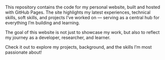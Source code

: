 This repository contains the code for my personal website, built and hosted with GitHub Pages. The site highlights my latest experiences, technical skills, soft skills, and projects I’ve worked on — serving as a central hub for everything I’m building and learning.

The goal of this website is not just to showcase my work, but also to reflect my journey as a developer, researcher, and learner. 

Check it out to explore my projects, background, and the skills I’m most passionate about!
